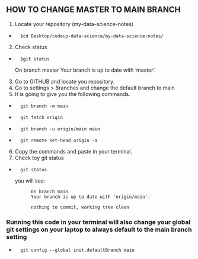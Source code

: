 ## HOW TO CHANGE  MASTER TO MAIN BRANCH
1. Locate your repository (my-data-science-notes)
*       $cd Desktop/codeup-data-science/my-data-science-notes/
2. Check status
*       $git status
    On branch master
    Your branch is up to date with ‘master’.
3. Go to GITHUB and locate you repository.
4. Go to settings > Branches and change the default branch to main
5. It is going to give you the following commands. 

*       git branch -m main
*       git fetch origin
*       git branch -u origin/main main
*       git remote set-head origin -a
6. Copy the commands and paste in your terminal.
7. Check toy git status
*       git status
    you will see:

            On branch main
            Your branch is up to date with 'origin/main'.

            nothing to commit, working tree clean

###  Running this code in your terminal will also change your global git settings on your laptop to always default to the main branch setting
*       git config --global init.defaultBranch main